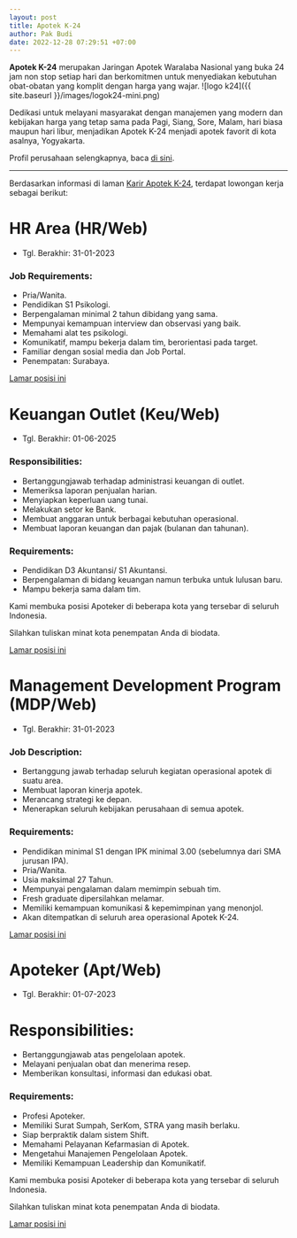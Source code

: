 ```yaml
---
layout: post
title: Apotek K-24
author: Pak Budi
date: 2022-12-28 07:29:51 +07:00
---
```


**Apotek K-24** merupakan Jaringan Apotek Waralaba Nasional yang buka 24 jam non stop setiap hari dan berkomitmen untuk menyediakan kebutuhan obat-obatan yang komplit dengan harga yang wajar.
![logo k24]({{ site.baseurl }}/images/logok24-mini.png)

Dedikasi untuk melayani masyarakat dengan manajemen yang modern dan kebijakan harga yang tetap sama pada Pagi, Siang, Sore, Malam, hari biasa maupun hari libur, menjadikan Apotek K-24 menjadi apotek favorit di kota asalnya, Yogyakarta.

Profil perusahaan selengkapnya, baca [di sini](https://www.apotek-k24.com/tentang-kami).

---

Berdasarkan informasi di laman [Karir Apotek K-24](https://recruitment.apotek-k24.com/), terdapat lowongan kerja sebagai berikut:

# HR Area (HR/Web)
* Tgl. Berakhir: 31-01-2023

### Job Requirements:

* Pria/Wanita.
* Pendidikan S1 Psikologi.
* Berpengalaman minimal 2 tahun dibidang yang sama.
* Mempunyai kemampuan interview dan observasi yang baik.
* Memahami alat tes psikologi.
* Komunikatif, mampu bekerja dalam tim, berorientasi pada target.
* Familiar dengan sosial media dan Job Portal.
* Penempatan: Surabaya.

<div class="apply"><a href="https://recruitment.apotek-k24.com/register/lowongan/HR+Area">Lamar posisi ini</a></div>

# Keuangan Outlet (Keu/Web)
* Tgl. Berakhir: 01-06-2025

### Responsibilities:

* Bertanggungjawab terhadap administrasi keuangan di outlet.
* Memeriksa laporan penjualan harian.
* Menyiapkan keperluan uang tunai.
* Melakukan setor ke Bank.
* Membuat anggaran untuk berbagai kebutuhan operasional.
* Membuat laporan keuangan dan pajak (bulanan dan tahunan).

### Requirements:

* Pendidikan D3 Akuntansi/ S1 Akuntansi.
* Berpengalaman di bidang keuangan namun terbuka untuk lulusan baru.
* Mampu bekerja sama dalam tim.

Kami membuka posisi Apoteker di beberapa kota yang tersebar di seluruh Indonesia.

Silahkan tuliskan minat kota penempatan Anda di biodata.

<div class="apply"><a href="https://recruitment.apotek-k24.com/register/lowongan/Keuangan+Outlet">Lamar posisi ini</a></div>

# Management Development Program (MDP/Web)
* Tgl. Berakhir: 31-01-2023

### Job Description:

* Bertanggung jawab terhadap seluruh kegiatan operasional apotek di suatu area.
* Membuat laporan kinerja apotek.
* Merancang strategi ke depan.
* Menerapkan seluruh kebijakan perusahaan di semua apotek.

### Requirements:

* Pendidikan minimal S1 dengan IPK minimal 3.00 (sebelumnya dari SMA jurusan IPA).
* Pria/Wanita.
* Usia maksimal 27 Tahun.
* Mempunyai pengalaman dalam memimpin sebuah tim.
* Fresh graduate dipersilahkan melamar.
* Memiliki kemampuan komunikasi & kepemimpinan yang menonjol.
* Akan ditempatkan di seluruh area operasional Apotek K-24.

<div class="apply"><a href="https://recruitment.apotek-k24.com/register/lowongan/Management+Development+Program">Lamar posisi ini</a></div>

# Apoteker (Apt/Web)
* Tgl. Berakhir: 01-07-2023

# Responsibilities:

* Bertanggungjawab atas pengelolaan apotek.
* Melayani penjualan obat dan menerima resep.
* Memberikan konsultasi, informasi dan edukasi obat.

### Requirements:

* Profesi Apoteker.
* Memiliki Surat Sumpah, SerKom, STRA yang masih berlaku.
* Siap berpraktik dalam sistem Shift.
* Memahami Pelayanan Kefarmasian di Apotek.
* Mengetahui Manajemen Pengelolaan Apotek.
* Memiliki Kemampuan Leadership dan Komunikatif.

Kami membuka posisi Apoteker di beberapa kota yang tersebar di seluruh Indonesia.

Silahkan tuliskan minat kota penempatan Anda di biodata.

<div class="apply"><a href="https://recruitment.apotek-k24.com/register/lowongan/Apoteker">Lamar posisi ini</a></div>
